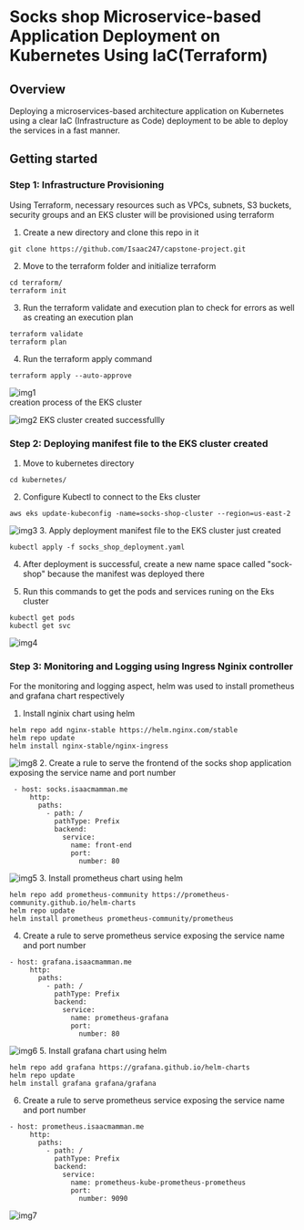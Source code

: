 # Socks shop Microservice-based Application Deployment on Kubernetes Using IaC(Terraform)
## Overview  
Deploying a microservices-based architecture application on Kubernetes using a clear IaC (Infrastructure as Code) deployment to be able to deploy the services in a fast manner.  
## Getting started 

### Step 1: Infrastructure Provisioning
Using Terraform, necessary resources such as VPCs, subnets, S3 buckets, security groups and an EKS cluster will be provisioned using terraform 
1. Create a new directory and clone this repo in it 
  ~~~  
  git clone https://github.com/Isaac247/capstone-project.git
  ~~~
2. Move to the terraform folder and initialize terraform
  ~~~
  cd terraform/
  terraform init
  ~~~
3. Run the terraform validate and execution plan to check for errors as well as creating an execution plan
  ~~~
  terraform validate  
  terraform plan
  ~~~
4. Run the terraform apply command
  ~~~
  terraform apply --auto-approve
  ~~~   


![img1](images/cluster-creation-cli.PNG)  
creation process of the EKS cluster  

![img2](images/cluster-creation-aws.PNG)
EKS cluster created successfullly  

### Step 2: Deploying manifest file to the EKS cluster created  
1. Move to kubernetes directory 
 ```
 cd kubernetes/
 ```
2. Configure Kubectl to connect to the Eks cluster 
 ```
 aws eks update-kubeconfig -name=socks-shop-cluster --region=us-east-2
 ```  
 ![img3](images/configure_eks_to_kubectl.PNG)
3. Apply deployment manifest file to the EKS cluster just created
 ```
 kubectl apply -f socks_shop_deployment.yaml
 ```  
4. After deployment is successful, create a new name space called "sock-shop" because the manifest was deployed there   

5. Run this commands to get the pods and services runing on the Eks cluster
 ```
 kubectl get pods
 kubectl get svc
 ```
 ![img4](images/change_ns-and%20-check_pods_and-svc.PNG)
  
### Step 3: Monitoring and Logging using Ingress Nginix controller
For the monitoring and logging aspect, helm was used to install prometheus and grafana chart respectively
1. Install nginix chart using helm
 ```
 helm repo add nginx-stable https://helm.nginx.com/stable
 helm repo update
 helm install nginx-stable/nginx-ingress
 ```
 ![img8](images/helm_ingress_install.PNG)
2. Create a rule to serve the frontend of the socks shop application exposing the service name and port number 
 ```
  - host: socks.isaacmamman.me
      http:
        paths:
          - path: /
            pathType: Prefix
            backend:
              service:
                name: front-end
                port:
                  number: 80
 ```
 ![img5](images/frontend.PNG)
3. Install prometheus chart using helm
 ```
 helm repo add prometheus-community https://prometheus-community.github.io/helm-charts
 helm repo update
 helm install prometheus prometheus-community/prometheus
 ```
4. Create a rule to serve prometheus service exposing the service name and port number
 ```
 - host: grafana.isaacmamman.me
      http:
        paths:
          - path: /
            pathType: Prefix
            backend:
              service:
                name: prometheus-grafana
                port:
                  number: 80
 ```
 ![img6](images/prometheusui.PNG)
5. Install grafana chart using helm
 ```
helm repo add grafana https://grafana.github.io/helm-charts 
helm repo update
helm install grafana grafana/grafana
 ```
6. Create a rule to serve prometheus service exposing the service name and port number
 ```
 - host: prometheus.isaacmamman.me
      http:
        paths:
          - path: /
            pathType: Prefix
            backend:
              service:
                name: prometheus-kube-prometheus-prometheus
                port:
                  number: 9090
 ```
![img7](images/grafana.PNG)
